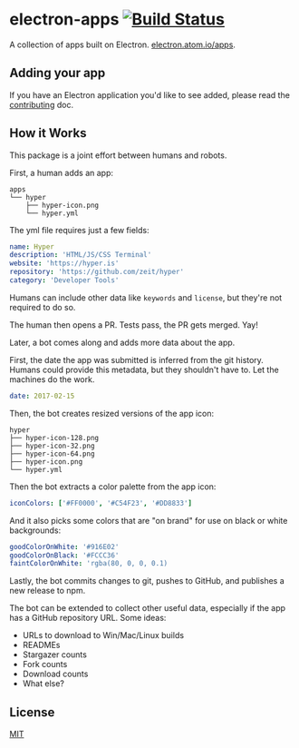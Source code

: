 # electron-apps [![Build Status](https://travis-ci.org/electron/electron-apps.svg?branch=master)](https://travis-ci.org/electron/electron-apps)

A collection of apps built on Electron. [electron.atom.io/apps](http://electron.atom.io/apps).

## Adding your app

If you have an Electron application you'd like to see added,
please read the [contributing](contributing.md) doc.

## How it Works

This package is a joint effort between humans and robots.

First, a human adds an app:

```
apps
└── hyper
    ├── hyper-icon.png
    └── hyper.yml
```

The yml file requires just a few fields:

```yml
name: Hyper
description: 'HTML/JS/CSS Terminal'
website: 'https://hyper.is'
repository: 'https://github.com/zeit/hyper'
category: 'Developer Tools'
```

Humans can include other data like `keywords` and `license`, but they're not required to do so.

The human then opens a PR. Tests pass, the PR gets merged. Yay!

Later, a bot comes along and adds more data about the app.

First, the date the app was submitted is inferred from the git history. Humans could provide this metadata, but they shouldn't have to. Let the machines do the work.

```yml
date: 2017-02-15
```

Then, the bot creates resized versions of the app icon:

```
hyper
├── hyper-icon-128.png
├── hyper-icon-32.png
├── hyper-icon-64.png
├── hyper-icon.png
└── hyper.yml
```

Then the bot extracts a color palette from the app icon:

```yml
iconColors: ['#FF0000', '#C54F23', '#DD8833']
```

And it also picks some colors that are "on brand" for use on black or white
backgrounds:

```yml
goodColorOnWhite: '#916E02'
goodColorOnBlack: '#FCCC36'
faintColorOnWhite: 'rgba(80, 0, 0, 0.1)
```

Lastly, the bot commits changes to git, pushes to GitHub, and publishes a new release to npm.

The bot can be extended to collect other useful data, especially if the app has a GitHub repository URL. Some ideas:

- URLs to download to Win/Mac/Linux builds
- READMEs
- Stargazer counts
- Fork counts
- Download counts
- What else?

## License

[MIT](htps://github.com/electron/electron/blob/master/LICENSE)
